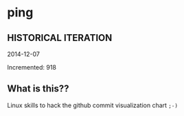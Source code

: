 # ping

## HISTORICAL ITERATION
2014-12-07

Incremented: 918

## What is this?? 
Linux skills to hack the github commit visualization chart `;-)`

